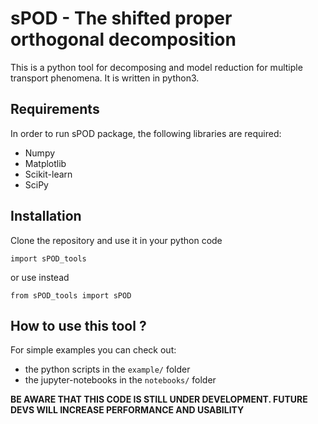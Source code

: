 # sPOD - The shifted  proper orthogonal decomposition
This is a python tool for decomposing and model reduction for multiple transport phenomena.
It is written in python3.

## Requirements
In order to run sPOD package, the following libraries are required:
 * Numpy
 * Matplotlib
 * Scikit-learn
 * SciPy

## Installation
Clone the repository and use it in your python code

    import sPOD_tools

or use instead
    
    from sPOD_tools import sPOD
    
## How to use this tool ?
For simple examples you can check out:
    
  * the python scripts in the `example/` folder
  * the jupyter-notebooks in the `notebooks/` folder

**BE AWARE THAT THIS CODE IS STILL UNDER DEVELOPMENT. FUTURE DEVS WILL INCREASE PERFORMANCE AND USABILITY**
